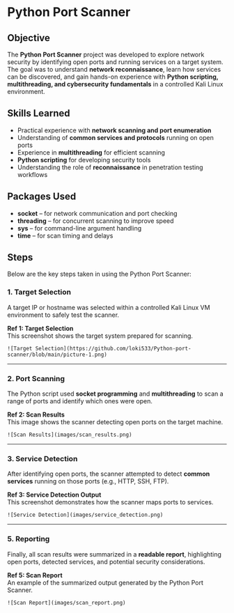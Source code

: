 # Python Port Scanner

## **Objective**
The **Python Port Scanner** project was developed to explore network security by identifying open ports and running services on a target system. The goal was to understand **network reconnaissance**, learn how services can be discovered, and gain hands-on experience with **Python scripting, multithreading, and cybersecurity fundamentals** in a controlled Kali Linux environment.

## **Skills Learned**
- Practical experience with **network scanning and port enumeration**  
- Understanding of **common services and protocols** running on open ports  
- Experience in **multithreading** for efficient scanning  
- **Python scripting** for developing security tools  
- Understanding the role of **reconnaissance** in penetration testing workflows  

## **Packages Used**
- **socket** – for network communication and port checking  
- **threading** – for concurrent scanning to improve speed  
- **sys** – for command-line argument handling  
- **time** – for scan timing and delays  

## **Steps**
Below are the key steps taken in using the Python Port Scanner:

### **1. Target Selection**
A target IP or hostname was selected within a controlled Kali Linux VM environment to safely test the scanner.  

**Ref 1: Target Selection**  
This screenshot shows the target system prepared for scanning.  

`![Target Selection](https://github.com/loki533/Python-port-scanner/blob/main/picture-1.png)`

---

### **2. Port Scanning**
The Python script used **socket programming** and **multithreading** to scan a range of ports and identify which ones were open.  

**Ref 2: Scan Results**  
This image shows the scanner detecting open ports on the target machine.  

`![Scan Results](images/scan_results.png)`

---

### **3. Service Detection**
After identifying open ports, the scanner attempted to detect **common services** running on those ports (e.g., HTTP, SSH, FTP).  

**Ref 3: Service Detection Output**  
This screenshot demonstrates how the scanner maps ports to services.  

`![Service Detection](images/service_detection.png)`


---

### **5. Reporting**
Finally, all scan results were summarized in a **readable report**, highlighting open ports, detected services, and potential security considerations.  

**Ref 5: Scan Report**  
An example of the summarized output generated by the Python Port Scanner.  

`![Scan Report](images/scan_report.png)`
